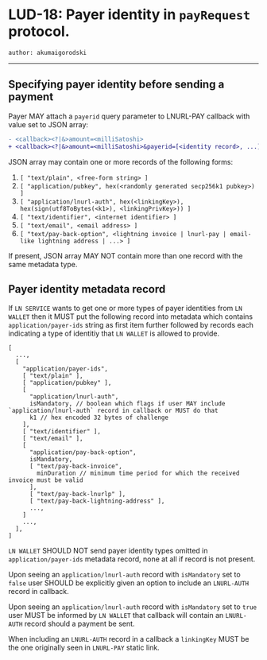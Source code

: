 LUD-18: Payer identity in `payRequest` protocol.
================================================

`author: akumaigorodski`

---

## Specifying payer identity before sending a payment

Payer MAY attach a `payerid` query parameter to LNURL-PAY callback with value set to JSON array:

```diff
- <callback><?|&>amount=<milliSatoshi>
+ <callback><?|&>amount=<milliSatoshi>&payerid=[<identity record>, ...]
```

JSON array may contain one or more records of the following forms:

1. `[ "text/plain", <free-form string> ]`
2. `[ "application/pubkey", hex(<randomly generated secp256k1 pubkey>) ]`
3. `[ "application/lnurl-auth", hex(<linkingKey>), hex(sign(utf8ToBytes(<k1>), <linkingPrivKey>)) ]`
4. `[ "text/identifier", <internet identifier> ]`
5. `[ "text/email", <email address> ]`
6. `[ "text/pay-back-option", <lightning invoice | lnurl-pay | email-like lightning address | ...> ]`

If present, JSON array MAY NOT contain more than one record with the same metadata type.

## Payer identity metadata record

If `LN SERVICE` wants to get one or more types of payer identities from `LN WALLET` then it MUST put the following record into metadata which contains `application/payer-ids` string as first item further followed by records each indicating a type of identitiy that `LN WALLET` is allowed to provide. 

```
[
  ...,
  [
    "application/payer-ids", 
    [ "text/plain" ],
    [ "application/pubkey" ],
    [ 
      "application/lnurl-auth", 
      isMandatory, // boolean which flags if user MAY include `application/lnurl-auth` record in callback or MUST do that
      k1 // hex encoded 32 bytes of challenge
    ],
    [ "text/identifier" ],
    [ "text/email" ],
    [ 
      "application/pay-back-option",
      isMandatory,
      [ "text/pay-back-invoice",
        minDuration // minimum time period for which the received invoice must be valid
      ],
      [ "text/pay-back-lnurlp" ],
      [ "text/pay-back-lightning-address" ],
      ...,
    ]
    ...,
  ],
]
```

`LN WALLET` SHOULD NOT send payer identity types omitted in `application/payer-ids` metadata record, none at all if record is not present.

Upon seeing an `application/lnurl-auth` record with `isMandatory` set to `false` user SHOULD be explicitly given an option to include an `LNURL-AUTH` record in callback.

Upon seeing an `application/lnurl-auth` record with `isMandatory` set to `true` user MUST be informed by `LN WALLET` that callback will contain an `LNURL-AUTH` record should a payment be sent.

When including an `LNURL-AUTH` record in a callback a `linkingKey` MUST be the one originally seen in `LNURL-PAY` static link.
